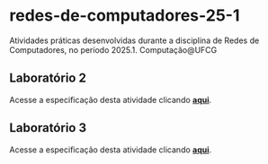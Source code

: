 # redes-de-computadores-25-1
Atividades práticas desenvolvidas durante a disciplina de Redes de Computadores, no período 2025.1. Computação@UFCG

## Laboratório 2
Acesse a especificação desta atividade clicando **[aqui](https://github.com/ccufcg/rc2025.1/tree/main/deteccao_de_erro)**.

## Laboratório 3
Acesse a especificação desta atividade clicando **[aqui](https://github.com/ccufcg/rc2025.1/tree/main/roteamento)**.